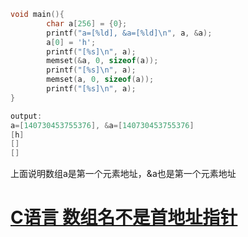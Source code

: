 ```c
void main(){
        char a[256] = {0};
        printf("a=[%ld], &a=[%ld]\n", a, &a);
        a[0] = 'h';
        printf("[%s]\n", a);
        memset(&a, 0, sizeof(a));
        printf("[%s]\n", a);
        memset(a, 0, sizeof(a));
        printf("[%s]\n", a);
}

output:
a=[140730453755376], &a=[140730453755376]
[h]
[]
[]
```

上面说明数组a是第一个元素地址，&a也是第一个元素地址





# [C语言 数组名不是首地址指针](https://www.cnblogs.com/liqiuhao/p/7737539.html)

